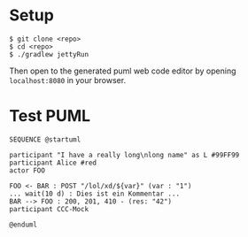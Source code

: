 # Setup

```
$ git clone <repo>
$ cd <repo>
$ ./gradlew jettyRun
```

Then open to the generated puml web code editor by opening `localhost:8080` in your browser.

# Test PUML

```
SEQUENCE @startuml

participant "I have a really long\nlong name" as L #99FF99
participant Alice #red
actor FOO

FOO <- BAR : POST "/lol/xd/${var}" (var : "1")
... wait(10 d) : Dies ist ein Kommentar ...
BAR --> FOO : 200, 201, 410 - (res: "42")
participant CCC-Mock

@enduml
```
